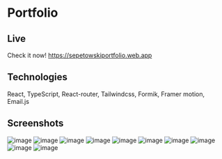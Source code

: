 # Portfolio

## Live

Check it now!
https://sepetowskiportfolio.web.app

## Technologies

React, TypeScript, React-router, Tailwindcss, Formik, Framer motion, Email.js

## Screenshots

![image](https://user-images.githubusercontent.com/114868887/230782860-e5f01bfa-0785-4a4a-abc2-dab0168e6d05.png)
![image](https://user-images.githubusercontent.com/114868887/230782881-5be1fa8f-fbb6-40af-be21-ddc582d20cf6.png)
![image](https://user-images.githubusercontent.com/114868887/230782890-e0941873-89e1-49f9-92af-bbbddc688141.png)
![image](https://user-images.githubusercontent.com/114868887/230782896-efe35a15-5957-4e98-bf13-473767fb15a2.png)
![image](https://user-images.githubusercontent.com/114868887/230782911-465584ac-a0a5-43f0-9187-9edc8624d1a8.png)
![image](https://user-images.githubusercontent.com/114868887/230782961-dcf040b4-7226-4bc5-80f0-87a9a523f4cc.png)
![image](https://user-images.githubusercontent.com/114868887/230783003-3fa7b57a-6558-4869-80ee-797f1f73c394.png)
![image](https://user-images.githubusercontent.com/114868887/230783013-841b6662-88a0-4933-b4c2-76492d947234.png)
![image](https://user-images.githubusercontent.com/114868887/230783021-be949d71-2948-426b-9b71-825872116098.png)
![image](https://user-images.githubusercontent.com/114868887/230783041-f1edce27-76ae-4e5c-ab67-104ed7c03487.png)
